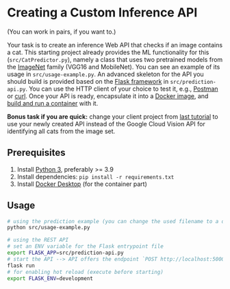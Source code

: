 # Creating a Custom Inference API

(You can work in pairs, if you want to.)

Your task is to create an inference Web API that checks if an image contains a cat.
This starting project already provides the ML functionality for this (`src/CatPredictor.py`), namely a class that uses two pretrained models from the [ImageNet](https://www.image-net.org/) family (VGG16 and MobileNet).
You can see an example of its usage in `src/usage-example.py`.
An advanced skeleton for the API you should build is provided based on the [Flask framework](https://flask.palletsprojects.com/en/2.1.x/quickstart/) in `src/prediction-api.py`.
You can use the HTTP client of your choice to test it, e.g., [Postman](https://www.postman.com/downloads/) or [curl](https://curl.se/download.html).
Once your API is ready, encapsulate it into a [Docker image](https://docs.docker.com/language/python/build-images/), and [build and run a container](https://docs.docker.com/language/python/run-containers/) with it.

**Bonus task if you are quick:** change your client project from [last tutorial](https://github.com/se4ai-lecture/google-vision-api-example) to use your newly created API instead of the Google Cloud Vision API for identifying all cats from the image set.

## Prerequisites

1. Install [Python 3](https://www.python.org/downloads/), preferably >= 3.9
2. Install dependencies: `pip install -r requirements.txt`
3. Install [Docker Desktop](https://www.docker.com/products/docker-desktop/) (for the container part)

## Usage

```bash
# using the prediction example (you can change the used filename to a different file under `images`)
python src/usage-example.py

# using the REST API
# set an ENV variable for the Flask entrypoint file
export FLASK_APP=src/prediction-api.py
# start the API --> API offers the endpoint `POST http://localhost:5000/cat-predictions`
flask run
# for enabling hot reload (execute before starting)
export FLASK_ENV=development
```
